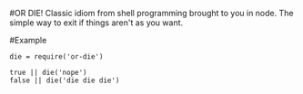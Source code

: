 #OR DIE!
Classic idiom from shell programming brought to you in node. 
The simple way to exit if things aren't as you want.

#Example
```
die = require('or-die')

true || die('nope')
false || die('die die die')
```
